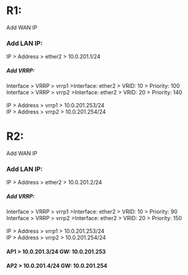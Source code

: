 # R1:
Add WAN IP
### Add LAN IP: 
IP > Address > ether2 > 10.0.201.1/24

##### Add VRRP:
Interface > VRRP > vrrp1 >Interface: ether2 > VRID: 10 > Priority: 100\
Interface > VRRP > vrrp2 >Interface: ether2 > VRID: 20 > Priority: 140\
\
IP > Address > vrrp1 > 10.0.201.253/24\
IP > Address > vrrp2 > 10.0.201.254/24



# R2:
Add WAN IP
### Add LAN IP: 
IP > Address > ether2 > 10.0.201.2/24

##### Add VRRP:
Interface > VRRP > vrrp1 >Interface: ether2 > VRID: 10 > Priority: 90\
Interface > VRRP > vrrp2 >Interface: ether2 > VRID: 20 > Priority: 150\
\
IP > Address > vrrp1 > 10.0.201.253/24\
IP > Address > vrrp2 > 10.0.201.254/24


#### AP1 > 10.0.201.3/24 GW: 10.0.201.253
#### AP2 > 10.0.201.4/24 GW: 10.0.201.254 
